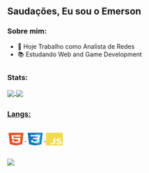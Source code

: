 ## Saudações, Eu sou o Emerson

### Sobre mim:
- 💼 Hoje Trabalho como Analista de Redes
- 📚 Estudando Web and Game Development
##

### Stats:
<div>
<a href="https://github.com/emersonmrd">
  <img height=180em align="center" src="https://github-readme-stats.vercel.app/api?username=emersonmrd&show_icons=true&theme=dark&include_all_commits=true&count_private=true" />
  <img height=180em align="center" src="https://github-readme-stats.vercel.app/api/top-langs/?username=emersonmrd&layout=compact&langs_count=16&theme=dark" />
</div>

##
 ### Langs: 
<div style="display: inline_block"><br>
  <img align="center" alt="HTML" height="30" width="40" src="https://raw.githubusercontent.com/devicons/devicon/master/icons/html5/html5-original.svg">
  <img align="center" alt="CSS" height="30" width="40" src="https://raw.githubusercontent.com/devicons/devicon/master/icons/css3/css3-original.svg">
  <img align="center" alt="Js" height="30" width="40" src="https://raw.githubusercontent.com/devicons/devicon/master/icons/javascript/javascript-plain.svg">
</div>

##

<div> 
  <a href="www.linkedin.com/in/emersonmrd" target="_blank"><img src="https://img.shields.io/badge/-LinkedIn-%230077B5?style=for-the-badge&logo=linkedin&logoColor=white" target="_blank"></a> 
</div>
